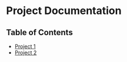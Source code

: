 # Project Documentation

## Table of Contents

* [Project 1](project1/index.md)
* [Project 2](project2.md)
